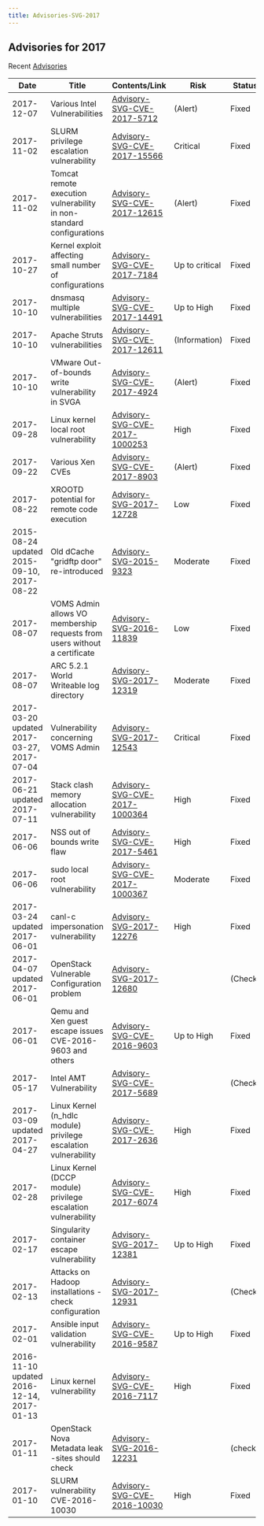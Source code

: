```yaml
---
title: Advisories-SVG-2017
---
```


## Advisories for 2017

Recent [Advisories](./README.md)

| Date                                      | Title                                                                     | Contents/Link                                                            | Risk           | Status  |
| ----------------------------------------- | ------------------------------------------------------------------------- | ------------------------------------------------------------------------ | -------------- | ------- |
| 2017-12-07                                | Various Intel Vulnerabilities                                             | [Advisory-SVG-CVE-2017-5712](./2017/Advisory-SVG-CVE-2017-5712.md)       | (Alert)        | Fixed   |
| 2017-11-02                                | SLURM privilege escalation vulnerability                                  | [Advisory-SVG-CVE-2017-15566](./2017/Advisory-SVG-CVE-2017-15566.md)     | Critical       | Fixed   |
| 2017-11-02                                | Tomcat remote execution vulnerability in non-standard configurations      | [Advisory-SVG-CVE-2017-12615](./2017/Advisory-SVG-CVE-2017-12615.md)     | (Alert)        | Fixed   |
| 2017-10-27                                | Kernel exploit affecting small number of configurations                   | [Advisory-SVG-CVE-2017-7184](./2017/Advisory-SVG-CVE-2017-7184.md)       | Up to critical | Fixed   |
| 2017-10-10                                | dnsmasq multiple vulnerabilities                                          | [Advisory-SVG-CVE-2017-14491](./2017/Advisory-SVG-CVE-2017-14491.md)     | Up to High     | Fixed   |
| 2017-10-10                                | Apache Struts vulnerabilities                                             | [Advisory-SVG-CVE-2017-12611](./2017/Advisory-SVG-CVE-2017-12611.md)     | (Information)  | Fixed   |
| 2017-10-10                                | VMware Out-of-bounds write vulnerability in SVGA                          | [Advisory-SVG-CVE-2017-4924](./2017/Advisory-SVG-CVE-2017-4924.md)       | (Alert)        | Fixed   |
| 2017-09-28                                | Linux kernel local root vulnerability                                     | [Advisory-SVG-CVE-2017-1000253](./2017/Advisory-SVG-CVE-2017-1000253.md) | High           | Fixed   |
| 2017-09-22                                | Various Xen CVEs                                                          | [Advisory-SVG-CVE-2017-8903](./2017/Advisory-SVG-CVE-2017-8903.md)       | (Alert)        | Fixed   |
| 2017-08-22                                | XROOTD potential for remote code execution                                | [Advisory-SVG-2017-12728](./2017/Advisory-SVG-2017-12728.md)             | Low            | Fixed   |
| 2015-08-24 updated 2015-09-10, 2017-08-22 | Old dCache "gridftp door" re-introduced                                   | [Advisory-SVG-2015-9323](./2015/Advisory-SVG-2015-9323.md)               | Moderate       | Fixed   |
| 2017-08-07                                | VOMS Admin allows VO membership requests from users without a certificate | [Advisory-SVG-2016-11839](./2016/Advisory-SVG-2016-11839.md)             | Low            | Fixed   |
| 2017-08-07                                | ARC 5.2.1 World Writeable log directory                                   | [Advisory-SVG-2017-12319](./2017/Advisory-SVG-2017-12319.md)             | Moderate       | Fixed   |
| 2017-03-20 updated 2017-03-27, 2017-07-04 | Vulnerability concerning VOMS Admin                                       | [Advisory-SVG-2017-12543](./2017/Advisory-SVG-2017-12543.md)             | Critical       | Fixed   |
| 2017-06-21 updated 2017-07-11             | Stack clash memory allocation vulnerability                               | [Advisory-SVG-CVE-2017-1000364](./2017/Advisory-SVG-CVE-2017-1000364.md) | High           | Fixed   |
| 2017-06-06                                | NSS out of bounds write flaw                                              | [Advisory-SVG-CVE-2017-5461](./2017/Advisory-SVG-CVE-2017-5461.md)       | High           | Fixed   |
| 2017-06-06                                | sudo local root vulnerability                                             | [Advisory-SVG-CVE-2017-1000367](./2017/Advisory-SVG-CVE-2017-1000367.md) | Moderate       | Fixed   |
| 2017-03-24 updated 2017-06-01             | canl-c impersonation vulnerability                                        | [Advisory-SVG-2017-12276](./2017/Advisory-SVG-2017-12276.md)             | High           | Fixed   |
| 2017-04-07 updated 2017-06-01             | OpenStack Vulnerable Configuration problem                                | [Advisory-SVG-2017-12680](./2017/Advisory-SVG-2017-12680.md)             |                | (Check) |
| 2017-06-01                                | Qemu and Xen guest escape issues CVE-2016-9603 and others                 | [Advisory-SVG-CVE-2016-9603](./2016/Advisory-SVG-CVE-2016-9603.md)       | Up to High     | Fixed   |
| 2017-05-17                                | Intel AMT Vulnerability                                                   | [Advisory-SVG-CVE-2017-5689](./2017/Advisory-SVG-CVE-2017-5689.md)       |                | (Check) |
| 2017-03-09 updated 2017-04-27             | Linux Kernel (n_hdlc module) privilege escalation vulnerability           | [Advisory-SVG-CVE-2017-2636](./2017/Advisory-SVG-CVE-2017-2636.md)       | High           | Fixed   |
| 2017-02-28                                | Linux Kernel (DCCP module) privilege escalation vulnerability             | [Advisory-SVG-CVE-2017-6074](./2017/Advisory-SVG-CVE-2017-6074.md)       | High           | Fixed   |
| 2017-02-17                                | Singularity container escape vulnerability                                | [Advisory-SVG-2017-12381](./2017/Advisory-SVG-2017-12381.md)             | Up to High     | Fixed   |
| 2017-02-13                                | Attacks on Hadoop installations - check configuration                     | [Advisory-SVG-2017-12931](./2017/Advisory-SVG-2017-12931.md)             |                | (Check) |
| 2017-02-01                                | Ansible input validation vulnerability                                    | [Advisory-SVG-CVE-2016-9587](./2016/Advisory-SVG-CVE-2016-9587.md)       | Up to High     | Fixed   |
| 2016-11-10 updated 2016-12-14, 2017-01-13 | Linux kernel vulnerability                                                | [Advisory-SVG-CVE-2016-7117](./2016/Advisory-SVG-CVE-2016-7117.md)       | High           | Fixed   |
| 2017-01-11                                | OpenStack Nova Metadata leak -sites should check                          | [Advisory-SVG-2016-12231](./2016/Advisory-SVG-2016-12231.md)             |                | (check) |
| 2017-01-10                                | SLURM vulnerability CVE-2016-10030                                        | [Advisory-SVG-CVE-2016-10030](./2016/Advisory-SVG-CVE-2016-10030.md)     | High           | Fixed   |
